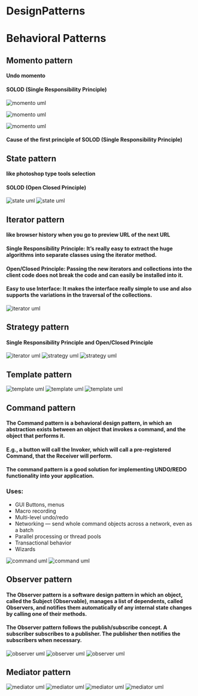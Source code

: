 # DesignPatterns


# Behavioral Patterns
 ## Momento pattern
 #### Undo momento
 #### SOLOD (Single Responsibility Principle)

![momento uml](/from_other_sources/momento_pattern/pictures/momento_1.png)

![momento uml](/from_other_sources/momento_pattern/pictures/momento_2.png)

![momento uml](/from_other_sources/momento_pattern/pictures/momento_3.png)

#### Cause of the first principle of SOLOD (Single Responsibility Principle)

## State pattern
#### like photoshop type tools selection
#### SOLOD (Open Closed Principle)
![state uml](/from_other_sources/state_pattern/pictures/state_pattern.png)
![state uml](/from_other_sources/state_pattern/pictures/state_pattern2.png)



## Iterator pattern
#### like browser history when you go to preview URL of the next URL
#### Single Responsibility Principle: It’s really easy to extract the huge algorithms into separate classes using the iterator method.
#### Open/Closed Principle: Passing the new iterators and collections into the client code does not break the code and can easily be installed into it.
#### Easy to use Interface: It makes the interface really simple to use and also supports the variations in the traversal of the collections.
![iterator uml](/from_other_sources/iterator_pattern/pictures/iterator_pattern.png)


## Strategy pattern
#### Single Responsibility Principle and Open/Closed Principle
![iterator uml](/from_other_sources/strategy_pattern/pictures/strategy_pattern1.png)
![strategy uml](/from_other_sources/strategy_pattern/pictures/strategy_pattern2.png)
![strategy uml](/from_other_sources/strategy_pattern/pictures/strategy_pattern3.png)

## Template pattern
![template uml](/from_other_sources/template_pattern/pictures/template_pattern1.png)
![template uml](/from_other_sources/template_pattern/pictures/template_pattern2.png)
![template uml](/from_other_sources/template_pattern/pictures/template_pattern3.png)

## Command pattern
#### The Command pattern is a behavioral design pattern, in which an abstraction exists between an object that invokes a command, and the object that performs it.
#### E.g., a button will call the Invoker, which will call a pre-registered Command, that the Receiver will perform.
#### The command pattern is a good solution for implementing UNDO/REDO functionality into your application.
### Uses:

* GUI Buttons, menus
* Macro recording
* Multi-level undo/redo
* Networking — send whole command objects across a network, even as a batch
* Parallel processing or thread pools
* Transactional behavior
* Wizards

![command uml](/from_other_sources/command_pattern/pictures/command_pattern1.png)
![command uml](/from_other_sources/command_pattern/pictures/command_pattern3.png)

## Observer pattern
#### The Observer pattern is a software design pattern in which an object, called the Subject (Observable), manages a list of dependents, called Observers, and notifies them automatically of any internal state changes by calling one of their methods.
#### The Observer pattern follows the publish/subscribe concept. A subscriber subscribes to a publisher. The publisher then notifies the subscribers when necessary.
![observer uml](/from_other_sources/observer_pattern/pictures/observer_pattern.png)
![observer uml](/from_other_sources/observer_pattern/pictures/observer_pattern1.png)
![observer uml](/from_other_sources/observer_pattern/pictures/observer_pattern2.png)

## Mediator pattern
![mediator uml](/from_other_sources/mediator_pattern/pictures/mediator_pattern.png)
![mediator uml](/from_other_sources/mediator_pattern/pictures/mediator_pattern2.png)
![mediator uml](/from_other_sources/mediator_pattern/pictures/mediator_pattern3.png)
![mediator uml](/from_other_sources/mediator_pattern/pictures/mediator_pattern4.png)



